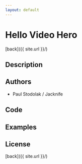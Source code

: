 ```yaml
---
layout: default
---
```


# Hello Video Hero
[back]({{ site.url }}/)

## Description

## Authors
- Paul Stodolak / Jacknife

## Code

## Examples

## License

[back]({{ site.url }}/)